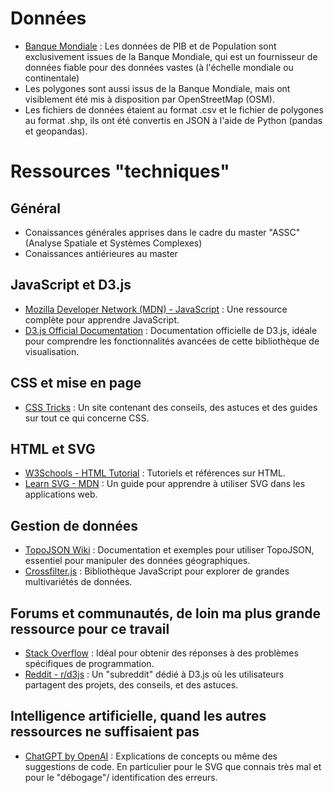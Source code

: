 # Données
- [Banque Mondiale](https://www.banquemondiale.org/fr/home) : Les données de PIB et de Population sont exclusivement issues de la Banque Mondiale, qui est un fournisseur de données fiable pour des données vastes (à l'échelle mondiale ou continentale)
- Les polygones sont aussi issus de la Banque Mondiale, mais ont visiblement été mis à disposition par OpenStreetMap (OSM).
- Les fichiers de données étaient au format .csv et le fichier de polygones au format .shp, ils ont été convertis en JSON à l'aide de Python (pandas et geopandas).
  
# Ressources "techniques"
## Général
- Conaissances générales apprises dans le cadre du master "ASSC" (Analyse Spatiale et Systèmes Complexes)
- Conaissances antiérieures au master

## JavaScript et D3.js
- [Mozilla Developer Network (MDN) - JavaScript](https://developer.mozilla.org/en-US/docs/Web/JavaScript) : Une ressource complète pour apprendre JavaScript.
- [D3.js Official Documentation](https://d3js.org/) : Documentation officielle de D3.js, idéale pour comprendre les fonctionnalités avancées de cette bibliothèque de visualisation.

## CSS et mise en page
- [CSS Tricks](https://css-tricks.com/) : Un site contenant des conseils, des astuces et des guides sur tout ce qui concerne CSS.

## HTML et SVG
- [W3Schools - HTML Tutorial](https://www.w3schools.com/html/) : Tutoriels et références sur HTML.
- [Learn SVG - MDN](https://developer.mozilla.org/en-US/docs/Web/SVG/Tutorial) : Un guide pour apprendre à utiliser SVG dans les applications web.

## Gestion de données
- [TopoJSON Wiki](https://github.com/topojson/topojson/wiki) : Documentation et exemples pour utiliser TopoJSON, essentiel pour manipuler des données géographiques.
- [Crossfilter.js](http://crossfilter.github.io/crossfilter/) : Bibliothèque JavaScript pour explorer de grandes multivariétés de données.

## Forums et communautés, de loin ma plus grande ressource pour ce travail
- [Stack Overflow](https://stackoverflow.com/) : Idéal pour obtenir des réponses à des problèmes spécifiques de programmation.
- [Reddit - r/d3js](https://www.reddit.com/r/d3js/) : Un "subreddit" dédié à D3.js où les utilisateurs partagent des projets, des conseils, et des astuces.

## Intelligence artificielle, quand les autres ressources ne suffisaient pas
- [ChatGPT by OpenAI](https://www.openai.com/chatgpt) : Explications de concepts ou même des suggestions de code. En particulier pour le SVG que connais très mal et pour le "débogage"/ identification des erreurs.



